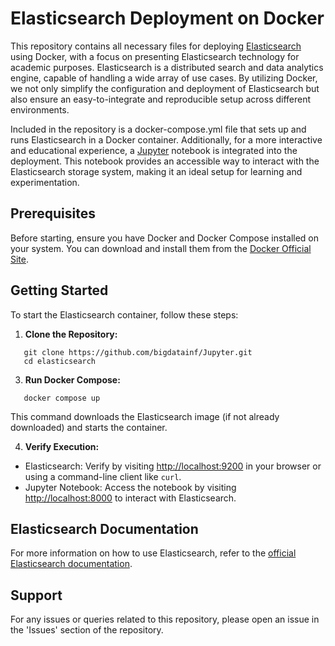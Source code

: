 # Elasticsearch Deployment on Docker

This repository contains all necessary files for deploying [Elasticsearch](https://www.elastic.co) using Docker, with a focus on presenting Elasticsearch technology for academic purposes. Elasticsearch is a distributed search and data analytics engine, capable of handling a wide array of use cases. By utilizing Docker, we not only simplify the configuration and deployment of Elasticsearch but also ensure an easy-to-integrate and reproducible setup across different environments. 

Included in the repository is a docker-compose.yml file that sets up and runs Elasticsearch in a Docker container. Additionally, for a more interactive and educational experience, a [Jupyter](https://jupyter.org) notebook is integrated into the deployment. This notebook provides an accessible way to interact with the Elasticsearch storage system, making it an ideal setup for learning and experimentation.

## Prerequisites

Before starting, ensure you have Docker and Docker Compose installed on your system. You can download and install them from the [Docker Official Site](https://www.docker.com/get-started).

## Getting Started

To start the Elasticsearch container, follow these steps:

1. **Clone the Repository:**
````   
   git clone https://github.com/bigdatainf/Jupyter.git
   cd elasticsearch
````

3. **Run Docker Compose:**
````
   docker compose up
````
This command downloads the Elasticsearch image (if not already downloaded) and starts the container.

4. **Verify Execution:**
- Elasticsearch: Verify by visiting [http://localhost:9200](http://localhost:9200) in your browser or using a command-line client like `curl`.
- Jupyter Notebook: Access the notebook by visiting [http://localhost:8000](http://localhost:8000) to interact with Elasticsearch.

## Elasticsearch Documentation

For more information on how to use Elasticsearch, refer to the [official Elasticsearch documentation](https://www.elastic.co/guide/en/elasticsearch/reference/current/index.html).

## Support

For any issues or queries related to this repository, please open an issue in the 'Issues' section of the repository.


